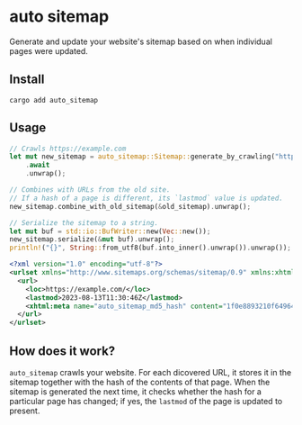 # auto sitemap

Generate and update your website's sitemap based on when individual pages were updated.

## Install

```
cargo add auto_sitemap
```

## Usage

```rust
// Crawls https://example.com
let mut new_sitemap = auto_sitemap::Sitemap::generate_by_crawling("https://example.com")
    .await
    .unwrap();

// Combines with URLs from the old site.
// If a hash of a page is different, its `lastmod` value is updated.
new_sitemap.combine_with_old_sitemap(&old_sitemap).unwrap();

// Serialize the sitemap to a string.
let mut buf = std::io::BufWriter::new(Vec::new());
new_sitemap.serialize(&mut buf).unwrap();
println!("{}", String::from_utf8(buf.into_inner().unwrap()).unwrap());
```

```xml
<?xml version="1.0" encoding="utf-8"?>
<urlset xmlns="http://www.sitemaps.org/schemas/sitemap/0.9" xmlns:xhtml="http://www.w3.org/1999/xhtml">
  <url>
    <loc>https://example.com/</loc>
    <lastmod>2023-08-13T11:30:46Z</lastmod>
    <xhtml:meta name="auto_sitemap_md5_hash" content="1f0e8893210f6496401d171ff77c7e92" />
  </url>
</urlset>
```

## How does it work?

`auto_sitemap` crawls your website.
For each dicovered URL, it stores it in the sitemap together with the hash of the contents of that page.
When the sitemap is generated the next time, it checks whether the hash for a particular page has changed; if yes, the `lastmod` of the page is updated to present.
